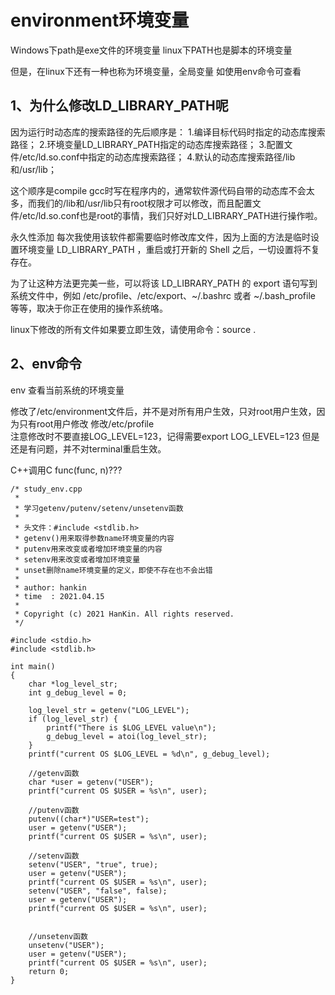# environment环境变量
Windows下path是exe文件的环境变量
linux下PATH也是脚本的环境变量

但是，在linux下还有一种也称为环境变量，全局变量
如使用env命令可查看

## 1、为什么修改LD_LIBRARY_PATH呢
因为运行时动态库的搜索路径的先后顺序是：
1.编译目标代码时指定的动态库搜索路径；
2.环境变量LD_LIBRARY_PATH指定的动态库搜索路径；
3.配置文件/etc/ld.so.conf中指定的动态库搜索路径；
4.默认的动态库搜索路径/lib和/usr/lib；

这个顺序是compile gcc时写在程序内的，通常软件源代码自带的动态库不会太多，而我们的/lib和/usr/lib只有root权限才可以修改，而且配置文件/etc/ld.so.conf也是root的事情，我们只好对LD_LIBRARY_PATH进行操作啦。

永久性添加
每次我使用该软件都需要临时修改库文件，因为上面的方法是临时设置环境变量 LD_LIBRARY_PATH ，重启或打开新的 Shell 之后，一切设置将不复存在。

为了让这种方法更完美一些，可以将该 LD_LIBRARY_PATH 的 export 语句写到系统文件中，例如 /etc/profile、/etc/export、~/.bashrc 或者 ~/.bash_profile 等等，取决于你正在使用的操作系统咯。

linux下修改的所有文件如果要立即生效，请使用命令：source .

## 2、env命令
env 查看当前系统的环境变量

修改了/etc/environment文件后，并不是对所有用户生效，只对root用户生效，因为只有root用户修改
修改/etc/profile  
注意修改时不要直接LOG_LEVEL=123，记得需要export LOG_LEVEL=123
但是还是有问题，并不对terminal重启生效。



C++调用C
func(func, n)???


```
/* study_env.cpp
 *
 * 学习getenv/putenv/setenv/unsetenv函数
 *
 * 头文件：#include <stdlib.h>
 * getenv()用来取得参数name环境变量的内容
 * putenv用来改变或者增加环境变量的内容
 * setenv用来改变或者增加环境变量
 * unset删除name环境变量的定义，即使不存在也不会出错
 *
 * author: hankin
 * time  : 2021.04.15
 *
 * Copyright (c) 2021 HanKin. All rights reserved.
 */

#include <stdio.h>
#include <stdlib.h>

int main()
{
    char *log_level_str;
    int g_debug_level = 0;

    log_level_str = getenv("LOG_LEVEL");
    if (log_level_str) {
        printf("There is $LOG_LEVEL value\n");
        g_debug_level = atoi(log_level_str);
    }
    printf("current OS $LOG_LEVEL = %d\n", g_debug_level);

    //getenv函数
    char *user = getenv("USER");
    printf("current OS $USER = %s\n", user);

    //putenv函数
    putenv((char*)"USER=test");
    user = getenv("USER");
    printf("current OS $USER = %s\n", user);

    //setenv函数
    setenv("USER", "true", true);
    user = getenv("USER");
    printf("current OS $USER = %s\n", user);
    setenv("USER", "false", false);
    user = getenv("USER");
    printf("current OS $USER = %s\n", user);


    //unsetenv函数
    unsetenv("USER");
    user = getenv("USER");
    printf("current OS $USER = %s\n", user);
    return 0;
}
```







